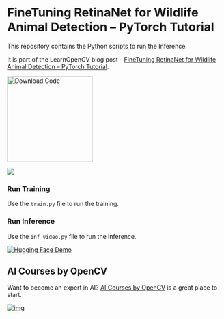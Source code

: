 # FineTuning RetinaNet for Wildlife Animal Detection – PyTorch Tutorial

This repository contains the Python scripts to run the Inference.   

It is part of the LearnOpenCV blog post - [FineTuning RetinaNet for Wildlife Animal Detection – PyTorch Tutorial](https://learnopencv.com/finetuning-retinanet/).

[<img src="https://learnopencv.com/wp-content/uploads/2022/07/download-button-e1657285155454.png" alt="Download Code" width="200">](https://www.dropbox.com/scl/fo/314by5p64ovi5yeoc0os1/AHGaxwfKak6fAOLcUz4kw7M?rlkey=fi7r0da4v38c5h7rmzcftzshl&st=q5tmlu2o&dl=1)

![](readme_images/feature.gif)

### Run Training

Use the ``train.py`` file to run the training.

### Run Inference

Use the ``inf_video.py`` file to run the inference.

[![Hugging Face Demo](https://img.shields.io/badge/%F0%9F%A4%97%20Hugging%20Face-Spaces-blue)](https://huggingface.co/spaces/ankanpy/WildLife-Animal-Detection-using-RetinaNet)

## AI Courses by OpenCV

Want to become an expert in AI? [AI Courses by OpenCV](https://opencv.org/courses/) is a great place to start.

[![img](https://learnopencv.com/wp-content/uploads/2023/01/AI-Courses-By-OpenCV-Github.png)](https://opencv.org/courses/)
